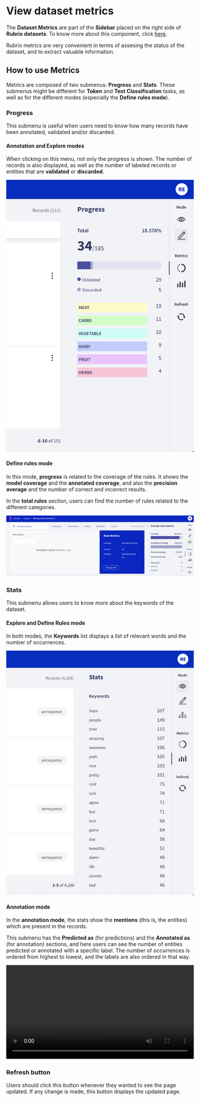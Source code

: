 # View dataset metrics

The **Dataset Metrics** are part of the **Sidebar** placed on the right side of **Rubrix datasets**. To know more about this component, click [here](dataset.md).

Rubrix metrics are very convenient in terms of assesing the status of the dataset, and to extract valuable information.

## How to use Metrics

Metrics are composed of two submenus: **Progress** and **Stats**. These submenus might be different for **Token** and **Text Classification** tasks, as well as for the different modes (especially the **Define rules mode**).

### Progress

This submenu is useful when users need to know how many records have been annotated, validated and/or discarded.

#### Annotation and Explore modes

When clicking on this menu, not only the progress is shown. The number of records is also displayed, as well as the number of labeled records or entities that are **validated** or **discarded**.

![Progress menu 1](../../_static/reference/webapp/progress_bar.png)

#### Define rules mode

In this mode, **progress** is related to the coverage of the rules. It shows the **model coverage** and the **annotated coverage**, and also the **precision average** and the number of correct and incorrect results.

In the **total rules** section, users can find the number of rules related to the different categories.

![Progress menu 2](../../_static/reference/webapp/progress_definerules.png)

### Stats

This submenu allows users to know more about the keywords of the dataset.

#### Explore and Define Rules mode

In both modes, the **Keywords** list displays a list of relevant words and the number of occurrences.

![Progress menu 2](../../_static/reference/webapp/stats_exploredefine.png)

#### Annotation mode

In the **annotation mode**, the stats show the **mentions** (this is, the entities) which are present in the records.

This submenu has the **Predicted as** (for predictions) and the **Annotated as** (for annotation) sections, and here users can see the number of entities predicted or annotated with a specific label. The number of occurrences is ordered from highest to lowest, and the labels are also ordered in that way.

<video width="100%" controls><source src="../../_static/reference/webapp/stats.mp4" type="video/mp4"></video>


### Refresh button

Users should click this button whenever they wanted to see the page updated. If any change is made, this button displays the updated page.
